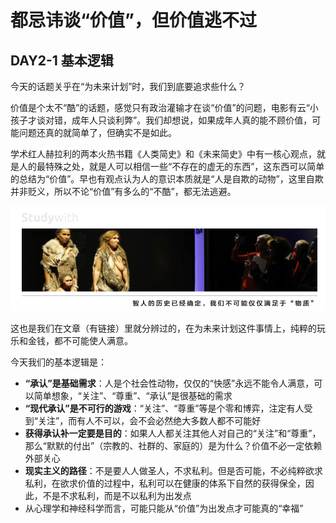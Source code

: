 # 都忌讳谈“价值”，但价值逃不过

## **DAY2-1 基本逻辑**

今天的话题关乎在“为未来计划”时，我们到底要追求些什么？

价值是个太不“酷”的话题，感觉只有政治灌输才在谈“价值”的问题，电影有云“小孩子才谈对错，成年人只谈利弊”。我们却想说，如果成年人真的能不顾价值，可能问题还真的就简单了，但确实不是如此。

学术红人赫拉利的两本火热书籍《人类简史》和《未来简史》中有一核心观点，就是人的最特殊之处，就是人可以相信一些“不存在的虚无的东西”，这东西可以简单的总结为“价值”。早也有观点认为人的意识本质就是“人是自欺的动物”，这里自欺并非贬义，所以不论“价值”有多么的“不酷”，都无法逃避。

![](/assets/10.jpg)

这也是我们在文章（有链接）里就分辨过的，在为未来计划这件事情上，纯粹的玩乐和金钱，都不可能使人满意。

今天我们的基本逻辑是：

* **“承认”是基础需求**：人是个社会性动物，仅仅的“快感”永远不能令人满意，可以简单想象，“关注”、“尊重”、“承认”是很基础的需求
* **“现代承认”是不可行的游戏**：“关注”、“尊重”等是个零和博弈，注定有人受到“关注”，而有人不可以，会不会必然绝大多数人都不可能好
* **获得承认补一定要是目的**：如果人人都关注其他人对自己的“关注”和“尊重”，那么“默默的付出”（宗教的、社群的、家庭的）是为什么？价值不必一定依赖外部关心
* **现实主义的路径**：不是要人人做圣人，不求私利。但是否可能，不必纯粹欲求私利，在欲求价值的过程中，私利可以在健康的体系下自然的获得保全，因此，不是不求私利，而是不以私利为出发点
* 从心理学和神经科学而言，可能只能从“价值”为出发点才可能真的“幸福”
